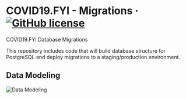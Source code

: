# COVID19.FYI - Migrations &middot; [![GitHub license](https://img.shields.io/github/license/COVID19-OSS/covid19.fyi-migrations)](https://github.com/COVID19-OSS/covid19.fyi-migrations/blob/master/LICENSE)

COVID19.FYI Database Migrations

This repository includes code that will build database structure for PostgreSQL and deploy migrations to a staging/production environment.

## Data Modeling
![Data Modeling](https://i.imgur.com/ET0lI6C.png)